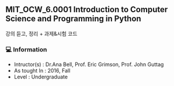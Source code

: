 ## MIT_OCW_6.0001 Introduction to Computer Science and Programming in Python
강의 듣고, 정리 + 과제&시험 코드 
### 💻 Information
* Intructor(s) : Dr.Ana Bell, Prof. Eric Grimson, Prof. John Guttag
* As tought In : 2016, Fall
* Level : Undergraduate


